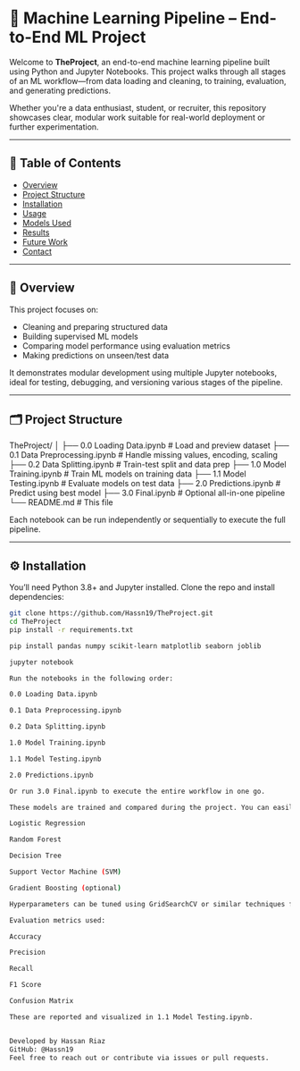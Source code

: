 # 🧠 Machine Learning Pipeline – End-to-End ML Project

Welcome to **TheProject**, an end-to-end machine learning pipeline built using Python and Jupyter Notebooks. This project walks through all stages of an ML workflow—from data loading and cleaning, to training, evaluation, and generating predictions.

Whether you're a data enthusiast, student, or recruiter, this repository showcases clear, modular work suitable for real-world deployment or further experimentation.

---

## 📌 Table of Contents

- [Overview](#overview)
- [Project Structure](#project-structure)
- [Installation](#installation)
- [Usage](#usage)
- [Models Used](#models-used)
- [Results](#results)
- [Future Work](#future-work)
- [Contact](#contact)

---

## 📖 Overview

This project focuses on:
- Cleaning and preparing structured data
- Building supervised ML models
- Comparing model performance using evaluation metrics
- Making predictions on unseen/test data

It demonstrates modular development using multiple Jupyter notebooks, ideal for testing, debugging, and versioning various stages of the pipeline.

---

## 🗂️ Project Structure

TheProject/
│
├── 0.0 Loading Data.ipynb # Load and preview dataset
├── 0.1 Data Preprocessing.ipynb # Handle missing values, encoding, scaling
├── 0.2 Data Splitting.ipynb # Train-test split and data prep
├── 1.0 Model Training.ipynb # Train ML models on training data
├── 1.1 Model Testing.ipynb # Evaluate models on test data
├── 2.0 Predictions.ipynb # Predict using best model
├── 3.0 Final.ipynb # Optional all-in-one pipeline
└── README.md # This file


Each notebook can be run independently or sequentially to execute the full pipeline.

---

## ⚙️ Installation

You’ll need Python 3.8+ and Jupyter installed. Clone the repo and install dependencies:

```bash
git clone https://github.com/Hassn19/TheProject.git
cd TheProject
pip install -r requirements.txt

pip install pandas numpy scikit-learn matplotlib seaborn joblib

jupyter notebook

Run the notebooks in the following order:

0.0 Loading Data.ipynb

0.1 Data Preprocessing.ipynb

0.2 Data Splitting.ipynb

1.0 Model Training.ipynb

1.1 Model Testing.ipynb

2.0 Predictions.ipynb

Or run 3.0 Final.ipynb to execute the entire workflow in one go.

These models are trained and compared during the project. You can easily extend this list.

Logistic Regression

Random Forest

Decision Tree

Support Vector Machine (SVM)

Gradient Boosting (optional)

Hyperparameters can be tuned using GridSearchCV or similar techniques for improved performance.

Evaluation metrics used:

Accuracy

Precision

Recall

F1 Score

Confusion Matrix

These are reported and visualized in 1.1 Model Testing.ipynb.


Developed by Hassan Riaz
GitHub: @Hassn19
Feel free to reach out or contribute via issues or pull requests.
